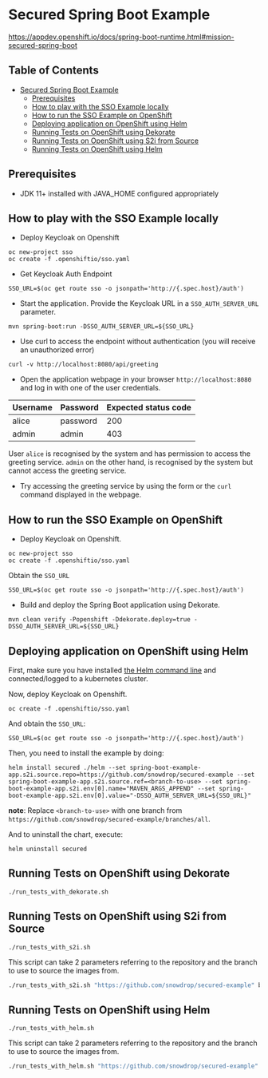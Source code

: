 # Secured Spring Boot Example

https://appdev.openshift.io/docs/spring-boot-runtime.html#mission-secured-spring-boot

## Table of Contents

* [Secured Spring Boot Example](#secured-spring-boot-example)
    * [Prerequisites](#prerequisites)
    * [How to play with the SSO Example locally](#how-to-play-with-the-sso-example-locally)
    * [How to run the SSO Example on OpenShift](#how-to-run-the-sso-example-on-openshift)
    * [Deploying application on OpenShift using Helm](#deploying-application-on-openshift-using-helm)
    * [Running Tests on OpenShift using Dekorate](#running-tests-on-openshift-using-dekorate)
    * [Running Tests on OpenShift using S2i from Source](#running-tests-on-openshift-using-s2i-from-source)
    * [Running Tests on OpenShift using Helm](#running-tests-on-openshift-using-helm)

## Prerequisites

- JDK 11+ installed with JAVA_HOME configured appropriately

## How to play with the SSO Example locally

- Deploy Keycloak on Openshift
```
oc new-project sso
oc create -f .openshiftio/sso.yaml
```

- Get Keycloak Auth Endpoint
```
SSO_URL=$(oc get route sso -o jsonpath='http://{.spec.host}/auth')
```

- Start the application. Provide the Keycloak URL in a `SSO_AUTH_SERVER_URL` parameter. 
```
mvn spring-boot:run -DSSO_AUTH_SERVER_URL=${SSO_URL}
```

- Use curl to access the endpoint without authentication (you will receive an unauthorized error)
```
curl -v http://localhost:8080/api/greeting
```

- Open the application webpage in your browser `http://localhost:8080` and log in with one of the user credentials.

| Username | Password | Expected status code |
| -------- | -------- | -------------------- |
| alice    | password | 200                  |
| admin    | admin    | 403                  |

User `alice` is recognised by the system and has permission to access the greeting service.
`admin` on the other hand, is recognised by the system but cannot access the greeting service.

- Try accessing the greeting service by using the form or the `curl` command displayed in the webpage.

## How to run the SSO Example on OpenShift

- Deploy Keycloak on Openshift.
```
oc new-project sso
oc create -f .openshiftio/sso.yaml
```

Obtain the `SSO_URL`

```shell
SSO_URL=$(oc get route sso -o jsonpath='http://{.spec.host}/auth')
```

- Build and deploy the Spring Boot application using Dekorate.
```
mvn clean verify -Popenshift -Ddekorate.deploy=true -DSSO_AUTH_SERVER_URL=${SSO_URL}
```

## Deploying application on OpenShift using Helm

First, make sure you have installed [the Helm command line](https://helm.sh/docs/intro/install/) and connected/logged to a kubernetes cluster.

Now, deploy Keycloak on Openshift.
```
oc create -f .openshiftio/sso.yaml
```

And obtain the `SSO_URL`:

```shell
SSO_URL=$(oc get route sso -o jsonpath='http://{.spec.host}/auth')
```

Then, you need to install the example by doing:

```
helm install secured ./helm --set spring-boot-example-app.s2i.source.repo=https://github.com/snowdrop/secured-example --set spring-boot-example-app.s2i.source.ref=<branch-to-use> --set spring-boot-example-app.s2i.env[0].name="MAVEN_ARGS_APPEND" --set spring-boot-example-app.s2i.env[0].value="-DSSO_AUTH_SERVER_URL=${SSO_URL}"
```

**note**: Replace `<branch-to-use>` with one branch from `https://github.com/snowdrop/secured-example/branches/all`.

And to uninstall the chart, execute:

```
helm uninstall secured
```

## Running Tests on OpenShift using Dekorate

```
./run_tests_with_dekorate.sh
```

## Running Tests on OpenShift using S2i from Source

```
./run_tests_with_s2i.sh
```

This script can take 2 parameters referring to the repository and the branch to use to source the images from.

```bash
./run_tests_with_s2i.sh "https://github.com/snowdrop/secured-example" branch-to-test
```

## Running Tests on OpenShift using Helm

```
./run_tests_with_helm.sh
```

This script can take 2 parameters referring to the repository and the branch to use to source the images from.

```bash
./run_tests_with_helm.sh "https://github.com/snowdrop/secured-example" branch-to-test
```
